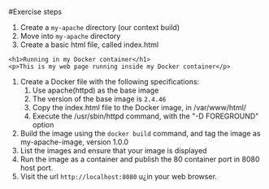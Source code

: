#Exercise steps

1. Create a `my-apache` directory (our context build)
1. Move into `my-apache` directory
1. Create a basic html file, called index.html
   
<!DOCTYPE html>
<html>
<body>

    <h1>Running in my Docker container</h1>
    <p>This is my web page running inside my Docker container</p>

</body>
</html>
  
1. Create a Docker file with the following specifications:
   1. Use apache(httpd) as the base image
   1. The version of the base image is `2.4.46`
   1. Copy the index.html file to the Docker image, in /var/www/html/
   1. Execute the /usr/sbin/httpd command, with the "-D FOREGROUND" option
1. Build the image using the `docker build` command, and tag the image as my-apache-image, version 1.0.0
1. List the images and ensure that your image is displayed
1. Run the image as a container and publish the 80 container port in 8080 host port. 
1. Visit the url `http://localhost:8080` u¿in your web browser.

